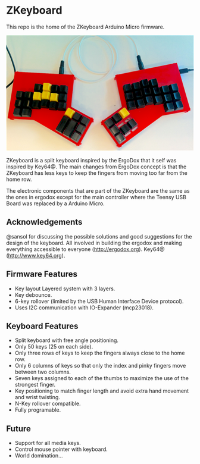 ZKeyboard
=========

This repo is the home of the ZKeyboard Arduino Micro firmware.

![alt text](https://github.com/jclopes/ZKeyboard/blob/master/img/ZKeyboard-TOP.jpg "ZKeyboard Top View")

ZKeyboard is a split keyboard inspired by the ErgoDox that it self was inspired by Key64@.
The main changes from ErgoDox concept is that the ZKeyboard has less keys to keep the fingers from moving too far from the home row.

The electronic components that are part of the ZKeyboard are the same as the ones in ergodox except for the main controller where the Teensy USB Board was replaced by a Arduino Micro.


Acknowledgements
----------------

@sansol for discussing the possible solutions and good suggestions for the design of the keyboard.
All involved in building the ergodox and making everything accessible to everyone (http://ergodox.org).
Key64@ (http://www.key64.org).


Firmware Features
-----------------

 - Key layout Layered system with 3 layers.
 - Key debounce.
 - 6-key rollover (limited by the USB Human Interface Device protocol).
 - Uses I2C communication with IO-Expander (mcp23018).


Keyboard Features
-----------------

 - Split keyboard with free angle positioning.
 - Only 50 keys (25 on each side).
 - Only three rows of keys to keep the fingers always close to the home row.
 - Only 6 columns of keys so that only the index and pinky fingers move between two columns.
 - Seven keys assigned to each of the thumbs to maximize the use of the strongest finger.
 - Key positioning to match finger length and avoid extra hand movement and wrist twisting.
 - N-Key rollover compatible.
 - Fully programable.


Future
------

 - Support for all media keys.
 - Control mouse pointer with keyboard.
 - World domination...
